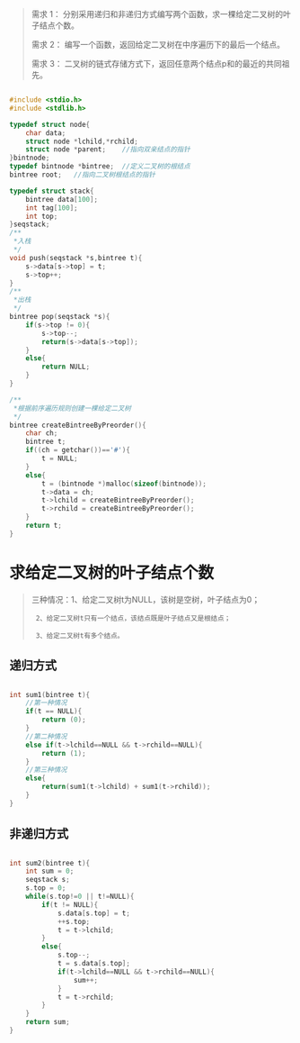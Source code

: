 > 需求 1：
> 分别采用递归和非递归方式编写两个函数，求一棵给定二叉树的叶子结点个数。
>
> 需求 2：
> 编写一个函数，返回给定二叉树在中序遍历下的最后一个结点。
>
> 需求 3：
> 二叉树的链式存储方式下，返回任意两个结点p和的最近的共同祖先。

```C

#include <stdio.h>
#include <stdlib.h>

typedef struct node{
	char data;
	struct node *lchild,*rchild;
	struct node *parent;	//指向双亲结点的指针 
}bintnode;
typedef bintnode *bintree;	//定义二叉树的根结点
bintree root;	//指向二叉树根结点的指针 

typedef struct stack{
	bintree data[100];
	int tag[100];
	int top;
}seqstack;
/**
 *入栈
 */
void push(seqstack *s,bintree t){
	s->data[s->top] = t;
	s->top++;
} 
/**
 *出栈
 */
bintree pop(seqstack *s){
	if(s->top != 0){
		s->top--;
		return(s->data[s->top]);
	}
	else{
		return NULL;
	}
} 

/** 
 *根据前序遍历规则创建一棵给定二叉树
 */
bintree createBintreeByPreorder(){
	char ch;
	bintree t;
	if((ch = getchar())=='#'){
		t = NULL;
	}
	else{
		t = (bintnode *)malloc(sizeof(bintnode));
		t->data = ch;
		t->lchild = createBintreeByPreorder();
		t->rchild = createBintreeByPreorder();
	}
	return t;
}

```

求给定二叉树的叶子结点个数
==============================
> 三种情况：1、给定二叉树t为NULL，该树是空树，叶子结点为0；
>
> 	   2、给定二叉树t只有一个结点，该结点既是叶子结点又是根结点；
>
>	   3、给定二叉树t有多个结点。 

递归方式
---------

```C

int sum1(bintree t){
	//第一种情况 
	if(t == NULL){
		return (0);
	}
	//第二种情况 
	else if(t->lchild==NULL && t->rchild==NULL){
		return (1);
	}
	//第三种情况 
	else{
		return(sum1(t->lchild) + sum1(t->rchild));
	}
}

```

非递归方式
-----------

```C

int sum2(bintree t){
	int sum = 0;
	seqstack s;
	s.top = 0;
	while(s.top!=0 || t!=NULL){
		if(t != NULL){
			s.data[s.top] = t;
			++s.top;
			t = t->lchild;
		}
		else{
			s.top--;
			t = s.data[s.top];
			if(t->lchild==NULL && t->rchild==NULL){
				sum++;
			}
			t = t->rchild;
		}
	}
	return sum;
} 

```
